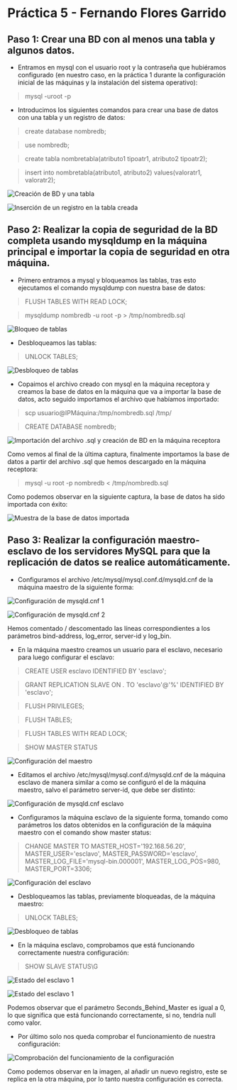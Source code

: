# Práctica 5 - Fernando Flores Garrido## Paso 1: Crear una BD con al menos una tabla y algunos datos.- Entramos en mysql con el usuario root y la contraseña que hubiéramos configurado (en nuestro caso, en la práctica 1 durante la configuración inicial de las máquinas y la instalación del sistema operativo):> mysql -uroot -p- Introducimos los siguientes comandos para crear una base de datos con una tabla y un registro de datos: > create database nombredb;> use nombredb;> create tabla nombretabla(atributo1 tipoatr1, atributo2 tipoatr2);> insert into nombretabla(atributo1, atributo2) values(valoratr1, valoratr2);![Creación de BD y una tabla](img/Screenshot_1.jpg)![Inserción de un registro en la tabla creada](img/Screenshot_2.jpg)## Paso 2: Realizar la copia de seguridad de la BD completa usando mysqldump en la máquina principal e importar la copia de seguridad en otra máquina.- Primero entramos a mysql y bloqueamos las tablas, tras esto ejecutamos el comando mysqldump con nuestra base de datos:> FLUSH TABLES WITH READ LOCK;> mysqldump nombredb -u root -p > /tmp/nombredb.sql![Bloqueo de tablas](img/Screenshot_3.jpg)- Desbloqueamos las tablas:> UNLOCK TABLES;![Desbloqueo de tablas](img/Screenshot_4.jpg)- Copaimos el archivo creado con mysql en la máquina receptora y creamos la base de datos en la máquina que va a importar la base de datos, acto seguido importamos el archivo que habíamos importado:> scp usuario@IPMáquina:/tmp/nombredb.sql /tmp/> CREATE DATABASE nombredb;![Importación del archivo .sql y creación de BD en la máquina receptora](img/Screenshot_5.jpg)Como vemos al final de la última captura, finalmente importamos la base de datos a partir del archivo .sql que hemos descargado en la máquina receptora:> mysql -u root -p nombredb < /tmp/nombredb.sqlComo podemos observar en la siguiente captura, la base de datos ha sido importada con éxito:![Muestra de la base de datos importada](img/Screenshot_6.jpg)## Paso 3: Realizar la configuración maestro-esclavo de los servidores MySQL para que la replicación de datos se realice automáticamente.- Configuramos el archivo /etc/mysql/mysql.conf.d/mysqld.cnf de la máquina maestro de la siguiente forma:![Configuración de mysqld.cnf 1](img/Screenshot_7.jpg)![Configuración de mysqld.cnf 2](img/Screenshot_8.jpg)Hemos comentado / descomentado las líneas correspondientes a los parámetros bind-address, log_error, server-id y log_bin.- En la máquina maestro creamos un usuario para el esclavo, necesario para luego configurar el esclavo:> CREATE USER esclavo IDENTIFIED BY 'esclavo';> GRANT REPLICATION SLAVE ON *.* TO 'esclavo'@'%' IDENTIFIED BY 'esclavo';> FLUSH PRIVILEGES;> FLUSH TABLES;> FLUSH TABLES WITH READ LOCK;> SHOW MASTER STATUS![Configuración del maestro](img/Screenshot_9.jpg)- Editamos el archivo /etc/mysql/mysql.conf.d/mysqld.cnf de la máquina esclavo de manera similar a como se configuró el de la máquina maestro, salvo el parámetro server-id, que debe ser distinto:![Configuración de mysqld.cnf esclavo](img/Screenshot_10.jpg)- Configuramos la máquina esclavo de la siguiente forma, tomando como parámetros los datos obtenidos en la configuración de la máquina maestro con el comando show master status:> CHANGE MASTER TO MASTER_HOST='192.168.56.20', MASTER_USER='esclavo', MASTER_PASSWORD='esclavo', MASTER_LOG_FILE='mysql-bin.000001', MASTER_LOG_POS=980, MASTER_PORT=3306;![Configuración del esclavo](img/Screenshot_11.jpg)- Desbloqueamos las tablas, previamente bloqueadas, de la máquina maestro:> UNLOCK TABLES;![Desbloqueo de tablas](img/Screenshot_12.jpg)- En la máquina esclavo, comprobamos que está funcionando correctamente nuestra configuración:> SHOW SLAVE STATUS\G![Estado del esclavo 1](img/Screenshot_13.jpg)![Estado del esclavo 1](img/Screenshot_14.jpg)Podemos observar que el parámetro Seconds_Behind_Master es igual a 0, lo que significa que está funcionando correctamente, si no, tendría null como valor.- Por último solo nos queda comprobar el funcionamiento de nuestra configuración:![Comprobación del funcionamiento de la configuración](img/Screenshot_16.jpg)Como podemos observar en la imagen, al añadir un nuevo registro, este se replica en la otra máquina, por lo tanto nuestra configuración es correcta.